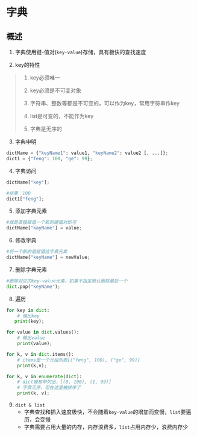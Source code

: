 # 字典

## 概述

1. 字典使用键-值对(`key-value`)存储，具有极快的查找速度

2. key的特性
> 1. key必须唯一
> 
> 2. key必须是不可变对象
> 
> 3. 字符串、整数等都是不可变的，可以作为key，常用字符串作key
> 
> 4. list是可变的，不能作为key
> 
> 5. 字典是无序的

3. 字典申明
```python
dictName = {"keyName1": value1, "keyName2": value2 [, ...]};
dict1 = {"feng": 100, "ge": 99};
```

4. 字典访问
```python
dictName["key"];

#结果：100
dict1["feng"];
```

5. 添加字典元素
```python
#就是直接赋值一个新的键值对即可
dictName["kayName"] = value;
```

6. 修改字典
```python
#将一个新的值赋值给字典元素
dictName["keyName"] = newValue;
```

7. 删除字典元素
```python
#删除对应的key-value元素，如果不指定默认删除最后一个
dict.pop("keyName");
```

8. 遍历
```python
for key in dict:
    # 输出key
   print(key);

for value in dict.values():
    # 输出value
    print(value);

for k, v in dict.items():
    # items是一个元组列表[("feng", 100), ("ge", 99)]
    print(k,v);

for k, v in enumerate(dict):
    # dict被枚举列出，[(0, 100), (1, 99)]
    # 字典无序，但在这里被排序了
    print(k, v);
```

9. `dict & list`
   - 字典查找和插入速度极快，不会随着`key-value`的增加而变慢，`list`要遍历，会变慢
   - 字典需要占用大量的内存，内存浪费多，`list`占用内存少，浪费内存少
















